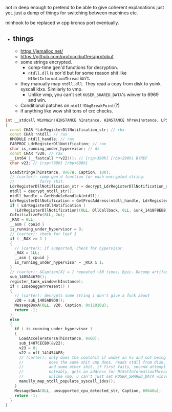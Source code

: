 not in deep enough to pretend to be able to give coherent explanations just yet.
just a dump of things for switching between machines etc.

minhook to be replaced w cpp kronos port eventually.

- things
  -
    - https://jemalloc.net/
    - https://github.com/protocolbuffers/protobuf
    - some strings encrypted.
      - comp-time gen'd functions for decryption.
      - `ntdll.dll` is xor'd but for some reason shit like `NtSetInformationThread` isn't.
    - they manually map `ntdll.dll`. They read a copy from disk to yoink syscall idxs. Similarly to vmp.
      - Unlike vmp, you can't set `KUSER_SHARED_DATA`'s winver to 6969 and win.
    - Conditional patches on `ntdll!DbgBreakPoint`(?)
    - if anything like wow shit tons of crc checks.

```c++
int __stdcall WinMain(HINSTANCE hInstance, HINSTANCE hPrevInstance, LPSTR lpCmdLine, int nShowCmd)
{
  const CHAR *LdrRegisterDllNotification_str; // rbx
  const CHAR *ntdll; // rax
  HMODULE ntdll_handle; // rax
  FARPROC LdrRegisterDllNotification; // rax
  char is_running_under_hypervisor; // di
  const CHAR *v20; // rax
  __int64 (__fastcall **v22)(); // [rsp+390h] [rbp+290h] BYREF
  char v23; // [rsp+798h] [rbp+698h]

  LoadStringA(hInstance, 0x67u, Caption, 100);
  // (carter): comp-gen'd function for each encrypted string.
  //           furry shit.
  LdrRegisterDllNotification_str = decrypt_LdrRegisterDllNotification_str();
  ntdll = decrypt_ntdll_str();
  ntdll_handle = GetModuleHandleA(ntdll);
  LdrRegisterDllNotification = GetProcAddress(ntdll_handle, LdrRegisterDllNotification_str);
  if ( LdrRegisterDllNotification )
    (LdrRegisterDllNotification)(0LL, DllCallback, 0LL, &unk_1418F8EB8);
  CoInitializeEx(0LL, 2u);
  _RAX = 0LL;
  __asm { cpuid }
  is_running_under_hypervisor = 0;
  // (carter): check for leaf 1
  if ( _RAX >= 1 )
  {
    // (carter): if supported, check for hypervisor.
    _RAX = 1LL;
    __asm { cpuid }
    is_running_under_hypervisor = _RCX & 1;
  }
  // (carter): &Caption[X] = 1 repeated ~50 times. Epic. Decomp artifact/something fucky.
  sub_1405A4670();
  register_tank_window(hInstance);
  if ( IsDebuggerPresent() )
  {
    // (carter): decrypts some string i don't give a fuck about
    v20 = sub_1405AB9D0();
    MessageBoxA(0LL, v20, Caption, 0x11010u);
    return -1;
  }
  else
  {
    if ( is_running_under_hypervisor )
    {
      LoadAcceleratorsA(hInstance, 0x6D);
      sub_1407CECB0(&v22);
      v23 = 0;
      v22 = off_141454AE8;
      // (carter): only does the coolshit if under an hv and not being debugged?
      //           does the same shit vmp does. reads ntdll from disk, identifies syscall idxs.
      //           and some other shit. if first fails, second attempt patches ntdll!DbgBreakPoint.
      //           noteably, gets an address for NtSetInformationThread.
      //           unlike vmp, u can't just set KUSER_SHARED_DATA winver to 6969 and fuck off.
      manully_map_ntdll_populate_syscall_idxs();
    }
    MessageBoxA(0LL, unsupported_cpu_detected_str, Caption, 69648u);
    return -1;
  }
}
  ```